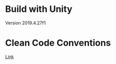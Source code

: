 # Build with Unity
Version 2019.4.27f1

# Clean Code Conventions
[Link](https://github.com/gameoflord012/ANTs1/blob/main/CleanCodeConventions.md)
